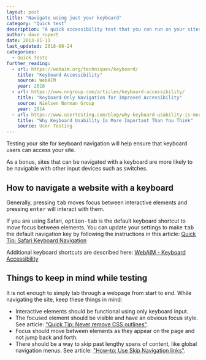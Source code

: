 ```yaml
---
layout: post
title: "Navigate using just your keyboard"
category: "Quick test"
description: "A quick accessibility test that you can run on your sites right now."
author: dave_rupert
date: 2013-01-11
last_updated: 2018-08-24
categories:
  - Quick Tests
further_reading:
  - url: https://webaim.org/techniques/keyboard/
    title: "Keyboard Accessibility"
    source: WebAIM
    year: 2018
  - url: https://www.nngroup.com/articles/keyboard-accessibility/
    title: "Keyboard-Only Navigation for Improved Accessibility"
    source: Nielsen Norman Group
    year: 2014
  - url: https://www.usertesting.com/blog/why-keyboard-usability-is-more-important-than-you-think/
    title: "Why Keyboard Usability Is More Important Than You Think"
    source: User Testing
---
```


Testing your site for keyboard navigation will help ensure that keyboard users can access your site.

As a bonus, sites that can be navigated with a keyboard are more likely to be navigable with other input devices such as switches.

## How to navigate a website with a keyboard
Generally, pressing <kbd>tab</kbd> moves focus between interactive elements and pressing <kbd>enter</kbd> will interact with them.

If you are using Safari, <kbd>option-tab</kbd> is the default keyboard shortcut to move focus between elements. You can update your settings to make <kbd>tab</kbd> the default navigation key by following the instructions in this article: [Quick Tip: Safari Keyboard Navigation](https://a11yproject.com/posts/safari-keyboard-navigation/)

Additional keyboard shortcuts are described here: [WebAIM - Keyboard Accessibility](https://webaim.org/techniques/keyboard/)

## Things to keep in mind while testing
It is not enough to simply tab through a webpage from start to end. While navigating the site, keep these things in mind:
- Interactive elements should be functional using only keyboard input.
- The focused element should be visible and have an obvious focus style. See article: ["Quick Tip: Never remove CSS outlines"](https://a11yproject.com/posts/never-remove-css-outlines/).
- Focus should move between elements as they appear on the page and not jump back and forth.
- There should be a way to skip past lengthy spans of content, like global navigation menus. See article: ["How–to: Use Skip Navigation links"](https://a11yproject.com/posts/skip-nav-links/).
